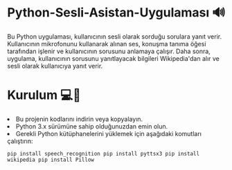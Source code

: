 # Python-Sesli-Asistan-Uygulaması 🔊
Bu Python uygulaması, kullanıcının sesli olarak sorduğu sorulara yanıt verir. Kullanıcının mikrofonunu kullanarak alınan ses, konuşma tanıma öğesi tarafından işlenir ve kullanıcının sorusunu anlamaya çalışır. Daha sonra, uygulama, kullanıcının sorusunu yanıtlayacak bilgileri Wikipedia'dan alır ve sesli olarak kullanıcıya yanıt verir.


# Kurulum 💻🚀

<li>Bu projenin kodlarını indirin veya kopyalayın.</li>
<li>Python 3.x sürümüne sahip olduğunuzdan emin olun.</li>
<li>Gerekli Python kütüphanelerini yüklemek için aşağıdaki komutları çalıştırın:</li>

<code>pip install speech_recognition
pip install pyttsx3
pip install wikipedia
pip install Pillow</code>
